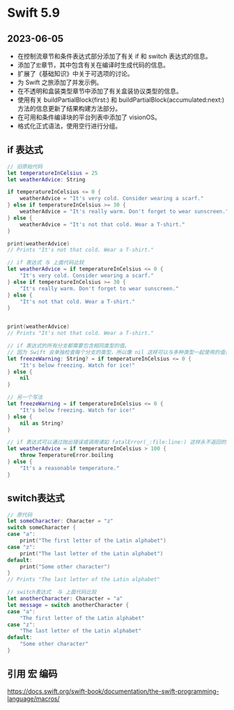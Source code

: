# Swift 5.9

## 2023-06-05

* 在控制流章节和条件表达式部分添加了有关 if 和 switch 表达式的信息。
* 添加了`宏`章节，其中包含有关在编译时生成代码的信息。
* 扩展了《基础知识》中关于可选项的讨论。
* 为 Swift 之旅添加了并发示例。
* 在不透明和盒装类型章节中添加了有关盒装协议类型的信息。
* 使用有关 buildPartialBlock(first:) 和 buildPartialBlock(accumulated:next:) 方法的信息更新了结果构建方法部分。
* 在可用和条件编译块的平台列表中添加了 visionOS。
* 格式化正式语法，使用空行进行分组。


## if 表达式

```swift
// 旧原始代码
let temperatureInCelsius = 25
let weatherAdvice: String

if temperatureInCelsius <= 0 {
    weatherAdvice = "It's very cold. Consider wearing a scarf."
} else if temperatureInCelsius >= 30 {
    weatherAdvice = "It's really warm. Don't forget to wear sunscreen."
} else {
    weatherAdvice = "It's not that cold. Wear a T-shirt."
}

print(weatherAdvice)
// Prints "It's not that cold. Wear a T-shirt."
```

```swift
// if 表达式 与 上面代码比较
let weatherAdvice = if temperatureInCelsius <= 0 {
    "It's very cold. Consider wearing a scarf."
} else if temperatureInCelsius >= 30 {
    "It's really warm. Don't forget to wear sunscreen."
} else {
    "It's not that cold. Wear a T-shirt."
}


print(weatherAdvice)
// Prints "It's not that cold. Wear a T-shirt."
```

```swift
// if 表达式的所有分支都需要包含相同类型的值。
// 因为 Swift 会单独检查每个分支的类型，所以像 nil 这样可以与多种类型一起使用的值会阻止 Swift 自动确定 if 表达式的类型。相反，您需要显式指定类型 - 例如：
let freezeWarning: String? = if temperatureInCelsius <= 0 {
    "It's below freezing. Watch for ice!"
} else {
    nil
}

// 另一个写法
let freezeWarning = if temperatureInCelsius <= 0 {
    "It's below freezing. Watch for ice!"
} else {
    nil as String?
}
```

```swift
// if 表达式可以通过抛出错误或调用诸如 fatalError(_:file:line:) 这样永不返回的函数来响应意外失败。例如：
let weatherAdvice = if temperatureInCelsius > 100 {
    throw TemperatureError.boiling
} else {
    "It's a reasonable temperature."
}
```

## switch表达式

```swift
// 原代码
let someCharacter: Character = "z"
switch someCharacter {
case "a":
    print("The first letter of the Latin alphabet")
case "z":
    print("The last letter of the Latin alphabet")
default:
    print("Some other character")
}
// Prints "The last letter of the Latin alphabet"
```

```swift
// switch表达式  与 上面代码比较
let anotherCharacter: Character = "a"
let message = switch anotherCharacter {
case "a":
    "The first letter of the Latin alphabet"
case "z":
    "The last letter of the Latin alphabet"
default:
    "Some other character"
}
```

## 引用 宏 编码

https://docs.swift.org/swift-book/documentation/the-swift-programming-language/macros/